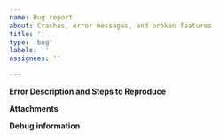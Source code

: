 ```yaml
---
name: Bug report
about: Crashes, error messages, and broken features
title: ''
type: 'bug'
labels: ''
assignees: ''

---
```


**Error Description and Steps to Reproduce**

<!--
Describe what problem occurred and what you expected to happen instead.

1. To reproduce this, open file '...'
2. Click on '....'
3. See error
-->

**Attachments**

<!--
If applicable, add screenshots to help explain your problem. Please also drag-drop any files necessary to show the error (rename the file extension from .ifc to .txt to upload). Private files can be uploaded to https://ifcopenshell.org/upload.html - only viewed by core developers and will be deleted afterwards.
-->

**Debug information**

<!--
If this is in Bonsai, paste the output from the Copy Debug Information option in Bonsai. It can be found under Quality and Coordination -> Quality Control -> Debug. If this is a general software issue, if relevant include details about IfcOpenShell version, operating system, Python version, etc.
-->
